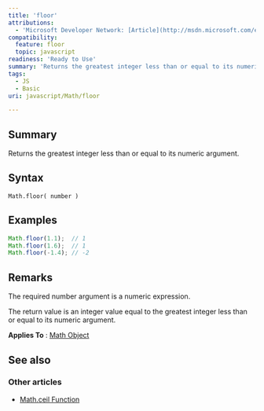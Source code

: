 ```yaml
---
title: 'floor'
attributions:
  - 'Microsoft Developer Network: [Article](http://msdn.microsoft.com/en-us/library/ie/sw6w4wz7(v=vs.94).aspx)'
compatibility:
  feature: floor
  topic: javascript
readiness: 'Ready to Use'
summary: 'Returns the greatest integer less than or equal to its numeric argument.'
tags:
  - JS
  - Basic
uri: javascript/Math/floor

---
```

## Summary

Returns the greatest integer less than or equal to its numeric argument.

## Syntax

    Math.floor( number )

## Examples

``` js
Math.floor(1.1);  // 1
Math.floor(1.6);  // 1
Math.floor(-1.4); // -2
```

## Remarks

The required number argument is a numeric expression.

The return value is an integer value equal to the greatest integer less than or equal to its numeric argument.

**Applies To** : [Math Object](/javascript/Math)

## See also

### Other articles

-   [Math.ceil Function](/javascript/Math/ceil)

